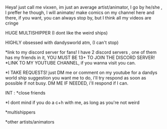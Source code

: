 Heya! just call me vixxen, im just an average artist/animator,  I go by he/she , I preffer he though, I will animate/ make comics on my channel here and there, if you want, you can always stop by, but I think all my videos are cringe 

HUGE MULTISHIPPER (I dont like the weird ships) 

HIGHLY obsessed with dandysworld atm, (I can't stop)

*link to my discord server for fans! I have 2 discord servers , one of them has my friends in it, YOU MUST BE 13+ TO JOIN THE DISCORD SERVER!
*LINK TO MY YOUTUBE CHANNEL, if you wanna visit you can.

*I TAKE REQUESTS! just DM me or comment on my youtube for a dandys world ship suggestion you want me to do, i'll try respond as soon as possible if not busy.
DM ME IF NEEDED, i'll respond if I can.

INT :
*close friends 

*I dont mind if  you do a c+h with me, as long as you're not weird

*multishippers

*other artists/animators 




